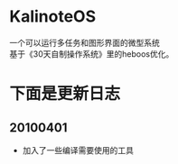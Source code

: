 # KalinoteOS
一个可以运行多任务和图形界面的微型系统
<br/>
基于《30天自制操作系统》里的heboos优化。

# 下面是更新日志
## 20100401
- 加入了一些编译需要使用的工具
